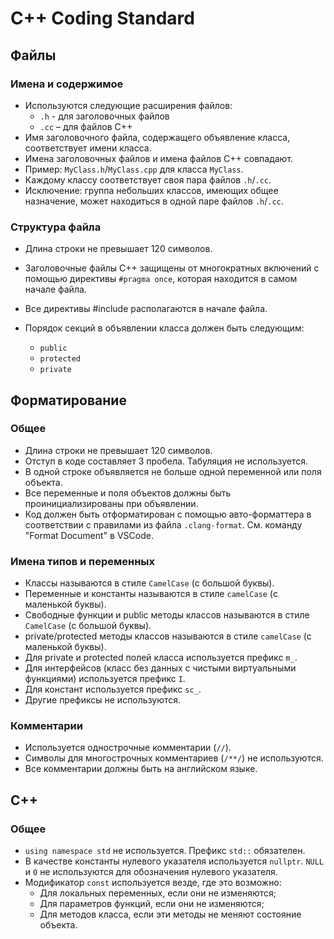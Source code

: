 # C++ Coding Standard

## Файлы

### Имена и содержимое

* Используются следующие расширения файлов:
  - `.h` - для заголовочных файлов
  - `.cc` – для файлов С++
* Имя заголовочного файла, содержащего объявление класса, соответствует имени класса.
* Имена заголовочных файлов и имена файлов С++ совпадают.
* Пример: `MyClass.h`/`MyClass.cpp` для класса `MyClass`.
* Каждому классу соответствует своя пара файлов `.h`/`.сс`.
* Исключение: группа небольших классов, имеющих общее назначение, может находиться в одной паре файлов `.h`/`.сс`.

### Структура файла

* Длина строки не превышает 120 символов.
* Заголовочные файлы C++ защищены от многократных включений с помощью директивы `#pragma once`, которая находится в самом начале файла.
* Все директивы #include располагаются в начале файла.
* Порядок секций в объявлении класса должен быть следующим:

  - `public`
  - `protected`
  - `private`

## Форматирование

### Общее

* Длина строки не превышает 120 символов.
* Отступ в коде составляет 3 пробела. Табуляция не используется.
* В одной строке объявляется не больше одной переменной или поля объекта.
* Все переменные и поля объектов должны быть проинициализированы при объявлении.
* Код должен быть отформатирован с помощью авто-форматтера в соответствии с правилами из файла `.clang-format`.
См. команду "Format Document" в VSCode.

### Имена типов и переменных

* Классы называются в стиле `CamelCase` (с большой буквы).
* Переменные и константы называются в стиле `camelCase` (с маленькой буквы).
* Свободные функции и public методы классов называются в стиле `CamelCase` (с большой буквы).
* private/protected методы классов называются в стиле `camelCase` (с маленькой буквы).
* Для private и protected полей класса используется префикс `m_`.
* Для интерфейсов (класс без данных с чистыми виртуальными функциями) используется префикс `I`.
* Для констант используется префикс `sc_`.
* Другие префиксы не используются.

### Комментарии

* Используется однострочные комментарии (`//`).
* Символы для многострочных комментариев (`/**/`) не используются.
* Все комментарии должны быть на английском языке.

## C++

### Общее

* `using namespace std` не используется. Префикс `std::` обязателен.
* В качестве константы нулевого указателя используется `nullptr`. `NULL` и `0` не используются для обозначения нулевого указателя.
* Модификатор `const` используется везде, где это возможно:
  * Для локальных переменных, если они не изменяются;
  * Для параметров функций, если они не изменяются;
  * Для методов класса, если эти методы не меняют состояние объекта.
